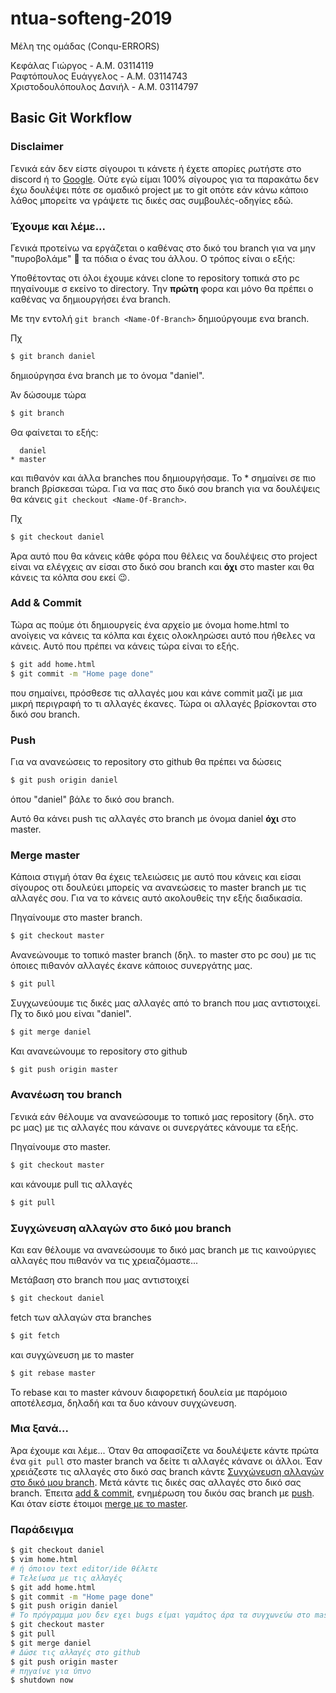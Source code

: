 # ntua-softeng-2019

Μέλη της ομάδας (Conqu-ERRORS)

Κεφάλας Γιώργος   - Α.Μ. 03114119  
Ραφτόπουλος Ευάγγελος - Α.Μ. 03114743  
Χριστοδουλόπουλος Δανιήλ - Α.Μ. 03114797






## Basic Git Workflow

### Disclaimer
Γενικά εάν δεν είστε σίγουροι τι κάνετε ή έχετε απορίες ρωτήστε στο discord ή το [Google](https://www.google.com). Ούτε εγώ είμαι 100% σίγουρος για τα παρακάτω δεν έχω δουλέψει πότε σε ομαδικό project με το git οπότε εάν κάνω κάποιο λάθος μπορείτε να γράψετε τις δικές σας συμβουλές-οδηγίες εδώ.

### Έχουμε και λέμε...
Γενικά προτείνω να εργάζεται ο καθένας στο δικό του branch για να μην
"πυροβολάμε" 🔫 τα πόδια ο ένας του άλλου. Ο τρόπος είναι ο εξής: 

Υποθέτοντας οτι όλοι έχουμε κάνει clone το repository τοπικά στο pc πηγαίνουμε
σ εκείνο το directory. Την __πρώτη__ φορα και μόνο θα πρέπει ο καθένας να
δημιουργήσει ένα branch. 

Με την εντολή `git branch <Name-Of-Branch>` δημιούργουμε ενα branch.

Πχ
```sh
$ git branch daniel
```
δημιούργησα ένα branch με το όνομα "daniel".

Άν δώσουμε τώρα 

```sh
$ git branch
```
Θα φαίνεται το εξής:

```console  
  daniel
* master
```
και πιθανόν και άλλα branches που δημιουργήσαμε. Το * σημαίνει σε πιο branch
βρίσκεσαι τώρα. Για να πας στο δικό σου branch για να δουλέψεις θα κάνεις `git
checkout <Name-Of-Branch>`.

Πχ 
```sh
$ git checkout daniel
```

Άρα αυτό που θα κάνεις κάθε φόρα που θέλεις να δουλέψεις στο project είναι να
ελέγχεις αν είσαι στο δικό σου branch και __όχι__ στο master και θα κάνεις τα
κόλπα σου εκεί 😉.

### Add & Commit
Τώρα ας πούμε ότι δημιουργείς ένα αρχείο με όνομα home.html το ανοίγεις να κάνεις τα κόλπα και έχεις ολοκληρώσει αυτό που ήθελες να κάνεις. Αυτό που πρέπει να κάνεις τώρα είναι το εξής. 
```sh
$ git add home.html
$ git commit -m "Home page done"
```
που σημαίνει, πρόσθεσε τις αλλαγές μου και κάνε commit μαζί με μια μικρή
περιγραφή το τι αλλαγές έκανες. Τώρα οι αλλαγές βρίσκονται στο δικό σου branch.
### Push
Για να ανανεώσεις το repository στο github θα πρέπει να δώσεις 

```sh
$ git push origin daniel
```
όπου "daniel" βάλε το δικό σου branch.

Αυτό θα κάνει push τις αλλαγές στο branch με όνομα daniel __όχι__ στο master.

### Merge master

Κάποια στιγμή όταν θα έχεις τελειώσεις με αυτό που κάνεις και είσαι σίγουρος οτι δουλεύει μπορείς να ανανεώσεις το master branch με τις αλλαγές σου. Για να το κάνεις αυτό ακολουθείς την εξής διαδικασία.

Πηγαίνουμε στο master branch.
```sh
$ git checkout master 
```
Ανανεώνουμε το τοπικό master branch (δηλ. το master στο pc σου) με τις όποιες πιθανόν αλλαγές έκανε κάποιος συνεργάτης μας.

```sh
$ git pull
```
Συγχωνεύουμε τις δικές μας αλλαγές από το branch που μας αντιστοιχεί. Πχ το δικό μου είναι "daniel".

```sh
$ git merge daniel
```
Και ανανεώνουμε το repository στο github

```sh
$ git push origin master
```

### Ανανέωση του branch
Γενικά εάν θέλουμε να ανανεώσουμε το τοπικό μας repository (δηλ. στο pc μας) με τις αλλαγές που κάνανε οι συνεργάτες κάνουμε τα εξής.

Πηγαίνουμε στο master.

```sh
$ git checkout master
```
και κάνουμε pull τις αλλαγές

```sh
$ git pull
```

### Συγχώνευση αλλαγών στο δικό μου branch 
Και εαν θέλουμε να ανανεώσουμε το δικό μας branch με τις καινούργιες αλλαγές που πιθανόν να τις χρειαζόμαστε...

Μετάβαση στο branch που μας αντιστοιχεί
```sh
$ git checkout daniel
```
fetch των αλλαγών στα branches

```sh
$ git fetch
```

και συγχώνευση με το master

```sh
$ git rebase master
```

Το rebase και το master κάνουν διαφορετική δουλεία με παρόμοιο αποτέλεσμα, δηλαδή και τα δυο κάνουν συγχώνευση.

### Μια ξανά...

Άρα έχουμε και λέμε... Όταν θα αποφασίζετε να δουλέψετε κάντε πρώτα ένα `git pull` στο master branch να δείτε τι αλλαγές κάνανε οι άλλοι. Έαν χρειάζεστε τις αλλαγές στο δικό σας branch κάντε [Συγχώνευση αλλαγών στο δικό μου branch](#Συγχώνευση-αλλαγών-στο-δικό-μου-branch). Μετά κάντε τις δικές σας αλλαγές στο δικό σας branch. Έπειτα [add & commit](#add--commit), ενημέρωση του δικόυ σας branch με [push](#Push). Και όταν είστε έτοιμοι [merge με το master](#Merge-master).

### Παράδειγμα
```sh
$ git checkout daniel
$ vim home.html
# ή όποιον text editor/ide θέλετε
# Τελείωσα με τις αλλαγές
$ git add home.html
$ git commit -m "Home page done"
$ git push origin daniel
# Το πρόγραμμα μου δεν εχει bugs είμαι γαμάτος άρα τα συγχωνεύω στο master
$ git checkout master
$ git pull
$ git merge daniel
# Δώσε τις αλλαγές στο github
$ git push origin master
# πηγαίνε για ύπνo
$ shutdown now 
